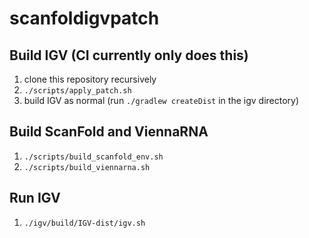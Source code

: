 # scanfoldigvpatch

## Build IGV (CI currently only does this)

1. clone this repository recursively
1. `./scripts/apply_patch.sh`
1. build IGV as normal (run `./gradlew createDist` in the igv directory)

## Build ScanFold and ViennaRNA

1. `./scripts/build_scanfold_env.sh`
1. `./scripts/build_viennarna.sh`

## Run IGV

1. `./igv/build/IGV-dist/igv.sh`
